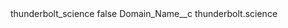 <?xml version="1.0" encoding="UTF-8"?>
<CustomMetadata xmlns="http://soap.sforce.com/2006/04/metadata" xmlns:xsi="http://www.w3.org/2001/XMLSchema-instance" xmlns:xsd="http://www.w3.org/2001/XMLSchema">
    <label>thunderbolt_science</label>
    <protected>false</protected>
    <values>
        <field>Domain_Name__c</field>
        <value xsi:type="xsd:string">thunderbolt.science</value>
    </values>
</CustomMetadata>

